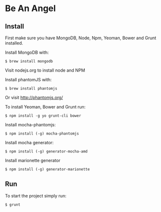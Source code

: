 Be An Angel
===========

Install
-------
First make sure you have MongoDB, Node, Npm, Yeoman, Bower and Grunt installed.

Install MongoDB with:

	$ brew install mongodb

Visit nodejs.org to install node and NPM


Install phantomJS with:

	$ brew install phantomjs

Or visit http://phantomjs.org/


To install Yeoman, Bower and Grunt run:

	$ npm install -g yo grunt-cli bower


Install mocha-phantomjs:

	$ npm install (-g) mocha-phantomjs


Install mocha generator:

	$ npm install (-g) generator-mocha-amd


Install marionette generator

	$ npm install (-g) generator-marionette



Run
---
To start the project simply run:

	$ grunt